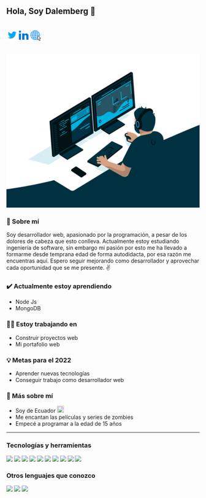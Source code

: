 ## Hola, Soy Dalemberg 👋
<br />
<a href="https://twitter.com/dalemdev/">
  <img align="left" alt="Dalemberg - Twitter" width="30px" src="/assets/twitter.svg" />
</a>
<a href="https://www.linkedin.com/in/dalemberg-garcia-688489216/">
  <img align="left" alt="Dalemberg - Linkedin" width="30px" src="/assets/linkedin.svg" />
</a>
<a href="https://dalemdev.github.io/Portafolio/">
  <img align="left" alt="Dalemberg - website" width="30px" src="/assets/website.png" />
</a>
<br /><br /> <br />

<p align="center">
  <img width="100%" height="400px" src="/assets/gifInit.gif" />
</p>

### 💬 Sobre mí
Soy desarrollador web, apasionado por la programación, a pesar de los dolores de cabeza que esto conlleva. Actualmente estoy estudiando ingeniería de software, sin embargo mi pasión por esto me ha llevado a formarme desde temprana edad de forma autodidacta, por esa razón me encuentras aquí. Espero seguir mejorando como desarrollador y aprovechar cada oportunidad que se me presente. ✌

### ✔️ Actualmente estoy aprendiendo
- Node Js
- MongoDB

### 👨‍💻 Estoy trabajando en
- Construir proyectos web 
- Mi portafolio web

### 💡 Metas para el 2022
- Aprender nuevas tecnologías
- Conseguir trabajo como desarrollador web

### 👀 Más sobre mí
- Soy de Ecuador <img width="18px" height="18px" src="https://images.emojiterra.com/google/noto-emoji/v2.034/128px/1f1ea-1f1e8.png" />
- Me encantan las películas y series de zombies  
- Empecé a programar a la edad de 15 años 

***

### Tecnologías y herramientas

<img src = "https://img.shields.io/badge/-HTML5-E34F26?style=flat&logo=html5&logoColor=white"> <img src = "https://img.shields.io/badge/-CSS3-1572B6?style=flat&logo=css3&logoColor=white">
<img src="https://img.shields.io/badge/-JavaScript-eed718?style=flat&logo=javascript&logoColor=ffffff">
<img src="https://img.shields.io/badge/-Sass-cc6699?style=flat&logo=sass&logoColor=ffffff">
<img src="https://img.shields.io/badge/-React-000000?style=flat&logo=react&logoColor=00c8ff">
<img src="https://img.shields.io/badge/-MySQL-F29111?style=flat&logo=mysql&logoColor=FFFFFF">
<img src="https://img.shields.io/badge/-Progressive Web Apps-5A0FC8?style=flat">
<img src="http://img.shields.io/badge/-Git-F1502F?style=flat&logo=git&logoColor=FFFFFF">
<img src="http://img.shields.io/badge/-Github-000000?style=flat&logo=github&logoColor=FFFFFF">
<img src="http://img.shields.io/badge/-VS%20Code-007ACC?style=flat&logo=visual%20studio%20code&logoColor=white">

<!-- 
  
  <img src="https://img.shields.io/badge/-MongoDB-4DB33D?style=flat&logo=mongodb&logoColor=FFFFFF">
  <img src="https://img.shields.io/badge/-Node.js-3C873A?style=flat&logo=Node.js&logoColor=white">

-->

### Otros lenguajes que conozco
<img src="http://img.shields.io/badge/-Java-F89820?style=flat&logo=java&logoColor=white"> <img src="https://img.shields.io/badge/-C%20&%20C++-659ad2?style=flat&logo=c%2B%2B&logoColor=ffffff"> <img src="https://img.shields.io/badge/-Python-black?style=flat&logo=python&logoColor=white"> 

